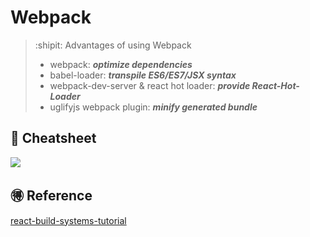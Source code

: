 
#  Webpack
> :shipit: Advantages of using Webpack
> * webpack: ***optimize dependencies***
> * babel-loader: ***transpile ES6/ES7/JSX syntax***
> * webpack-dev-server & react hot loader: ***provide React-Hot-Loader***
> * uglifyjs webpack plugin: ***minify generated bundle***

## :rocket: Cheatsheet
![](https://i.imgur.com/m2bdp8V.jpg)

## :ideograph_advantage: Reference
[react-build-systems-tutorial](https://github.com/shiningjason1989/react-build-systems-tutorial/tree/master/2_webpack)








